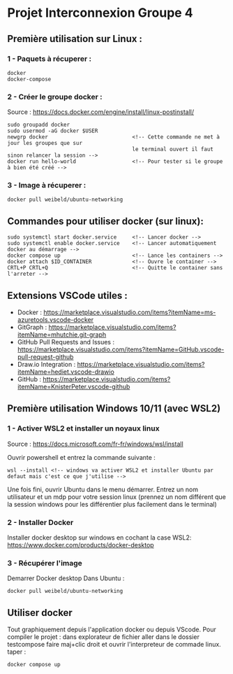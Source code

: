 # Projet Interconnexion Groupe 4

## Première utilisation sur Linux :

### 1 - Paquets à récuperer :
    docker
    docker-compose

### 2 - Créer le groupe docker :
Source : https://docs.docker.com/engine/install/linux-postinstall/

    sudo groupadd docker
    sudo usermod -aG docker $USER
    newgrp docker                           <!-- Cette commande ne met à jour les groupes que sur
                                            le terminal ouvert il faut sinon relancer la session -->
    docker run hello-world                  <!-- Pour tester si le groupe à bien été créé -->

### 3 - Image à récuperer :
    docker pull weibeld/ubuntu-networking


## Commandes pour utiliser docker (sur linux): 
    sudo systemctl start docker.service     <!-- Lancer docker -->
    sudo systemctl enable docker.service    <!-- Lancer automatiquement docker au démarrage -->
    docker compose up                       <!-- Lance les containers -->
    docker attach $ID_CONTAINER             <!-- Ouvre le container -->
    CRTL+P CRTL+Q                           <!-- Quitte le container sans l'arreter -->

## Extensions VSCode utiles :
  - Docker : https://marketplace.visualstudio.com/items?itemName=ms-azuretools.vscode-docker
  - GitGraph : https://marketplace.visualstudio.com/items?itemName=mhutchie.git-graph
  - GitHub Pull Requests and Issues : https://marketplace.visualstudio.com/items?itemName=GitHub.vscode-pull-request-github
  - Draw.io Integration : https://marketplace.visualstudio.com/items?itemName=hediet.vscode-drawio
  - GitHub : https://marketplace.visualstudio.com/items?itemName=KnisterPeter.vscode-github

## Première utilisation Windows 10/11 (avec WSL2)

### 1 - Activer WSL2 et installer un noyaux linux
Source : https://docs.microsoft.com/fr-fr/windows/wsl/install

Ouvrir powershell et entrez la commande suivante :

    wsl --install <!-- windows va activer WSL2 et installer Ubuntu par defaut mais c'est ce que j'utilise -->

Une fois fini, ouvrir Ubuntu dans le menu démarrer. Entrez un nom utilisateur et un mdp pour votre session linux (prennez un nom différent que la session windows pour les différentier plus facilement dans le terminal) 

### 2 - Installer Docker
Installer docker desktop sur windows en cochant la case WSL2: https://www.docker.com/products/docker-desktop

### 3 - Récupérer l'image
Demarrer Docker desktop
Dans Ubuntu :

    docker pull weibeld/ubuntu-networking

## Utiliser docker
Tout graphiquement depuis l'application docker ou depuis VScode.
Pour compiler le projet : dans explorateur de fichier aller dans le dossier testcompose faire maj+clic droit et ouvrir l'interpreteur de commade linux.
taper : 
    
    docker compose up